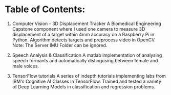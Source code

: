 # Table of Contents: 

1. Computer Vision - 3D Displacement Tracker
A Biomedical Engineering Capstone component where I used one camera to measure 3D displacement of a target within 4mm accuracy on a Raspberry Pi in Python. Algorithm detects targets and preprocess video in OpenCV.  Note: The Server IMU Folder can be ignored. 

2. Speech Analysis & Classification
 A matlab implementation of analysing speech formants and automatically distingusing between female and male voices. 

3. TensorFlow tutorials
A series of indepth tutorials implementing labs from IBM's Cognitive AI Classes in TensorFlow. Trained and tested a variety of Deep Learning Models in classification and regression problems. 

